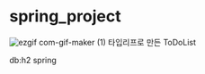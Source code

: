 # spring_project
![ezgif com-gif-maker (1)](https://user-images.githubusercontent.com/52907198/178273616-09209937-053c-445b-a26b-807118d5284c.gif)
타입리프로 만든 ToDoList

db:h2
spring

